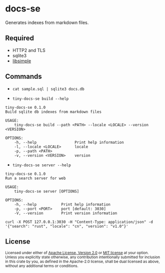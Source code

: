 # docs-se

Generates indexes from markdown files.

## Required

* HTTP2 and TLS
* sqlite3
* [libsimple](https://github.com/wangfenjin/simple)

## Commands

* `cat sample.sql | sqlite3 docs.db`

* `tiny-docs-se build --help`

```shell
tiny-docs-se 0.1.0
Build sqlite db indexes from markdown files

USAGE:
    tiny-docs-se build --path <PATH> --locale <LOCALE> --version <VERSION>

OPTIONS:
    -h, --help                 Print help information
    -l, --locale <LOCALE>      locale
    -p, --path <PATH>
    -v, --version <VERSION>    version
```

* `tiny-docs-se server --help`

```shell
tiny-docs-se 0.1.0
Run a search server for web

USAGE:
    tiny-docs-se server [OPTIONS]

OPTIONS:
    -h, --help           Print help information
    -p, --port <PORT>    port [default: 3030]
    -V, --version        Print version information
```

```shell
curl -X POST 127.0.0.1:3030 -H "Content-Type: application/json" -d '{"search": "rust", "locale": "cn", "version": "v1.0"}'
```

## License

<sup>
Licensed under either of <a href="LICENSE-APACHE">Apache License, Version
2.0</a> or <a href="LICENSE-MIT">MIT license</a> at your option.
</sup>

<br>

<sub>
Unless you explicitly state otherwise, any contribution intentionally submitted
for inclusion in this crate by you, as defined in the Apache-2.0 license, shall
be dual licensed as above, without any additional terms or conditions.
</sub>
